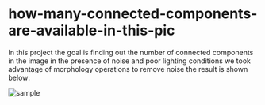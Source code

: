 # how-many-connected-components-are-available-in-this-pic
In this project the goal is finding out the number of connected components in the image in the presence of noise and poor lighting conditions
we took advantage of morphology operations to remove noise the result is shown below:



![sample](https://github.com/user-attachments/assets/b634f39a-bcac-4fbd-88aa-f546f02a0545)
